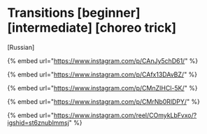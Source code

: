 # Transitions \[beginner] \[intermediate] \[choreo trick]

\[Russian]

{% embed url="https://www.instagram.com/p/CAnJy5chD61/" %}

{% embed url="https://www.instagram.com/p/CAfx13DAvBZ/" %}

{% embed url="https://www.instagram.com/p/CMnZIHCl-5K/" %}

{% embed url="https://www.instagram.com/p/CMrNb0RlDPY/" %}

{% embed url="https://www.instagram.com/reel/COmykLbFvxo/?igshid=st6znublmmsj" %}
